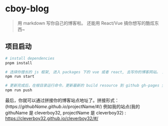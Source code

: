 # cboy-blog

> 用 markdown 写你自己的博客啦。 还能用 React/Vue 搞你想写的酷炫东西~

## 项目启动

``` bash
# install dependencies
pnpm install

# 选择你擅长的 js 框架, 进入 packages 下的 vue 或者 react, 去写你的博客网站。 启动项目
npm run start

# 更新完成后，在根目录运行命令，更新最新的 build resource 到 github gh-pages 分支
npm run push
```

最后，你就可以通过拼接你的博客站点地址了。拼接形式：(https://$githubName.github.io/$projectName/#/) 
例如我的站点(我的 githuName 是 cleverboy32, projectName 是 cleverboy32) :
https://cleverboy32.github.io/cleverboy32/#/

